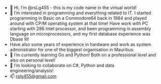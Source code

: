 - 👋 Hi, I’m @rsLg455 - this is my code name in the virtual world!
- 👀 I’m interested in programming and everything related to IT. I started programming in Basic on a Commodore64 back in 1984 and played around with CP/M operating system at that time! Have work with PC starting with 286 Intel processor, and been programming in assembly language on microprocessors, and my first database experience was Dbase III! 
- Have also some years of experience in hardware and work as system administrator for one of the biggest organisation in Mauritius. 
- 🌱 I’m currently learning Go and Python! Both on a professional level and also on personal level! 
- 💞️ I’m looking to collaborate on C#, Python and data engineering/analysis! 
- 📫 rslg455@gmail.com

<!---
rsLg455/rsLg455 is a ✨ special ✨ repository because its `README.md` (this file) appears on your GitHub profile.
You can click the Preview link to take a look at your changes.
--->
